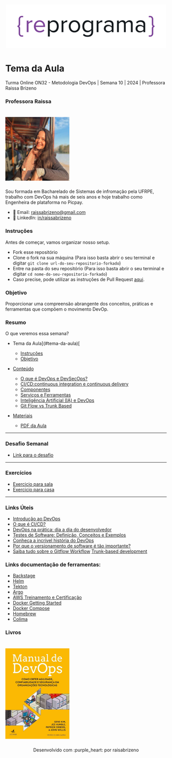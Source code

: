 <h1 align="center">
  <img src="assets/reprograma-fundos-claros.png" alt="logo reprograma" width="500">
</h1>

# Tema da Aula

Turma Online ON32 - Metodologia DevOps | Semana 10 | 2024 | Professora Raissa Brizeno

### Professora Raissa
<h1>
<img src="assets/foto.png" alt="Rai" width="200"/>
</h1>
Sou formada em Bacharelado de Sistemas de infromação pela UFRPE, trabalho com DevOps há mais de seis anos e hoje  trabalho como Engenheira de plataforma no Picpay.

- 💌 Email: raissabrizeno@gmail.com
- 💼 LinkedIn: [in/raissabrizeno](https://www.linkedin.com/in/raissa-brizeno/)


### Instruções
Antes de começar, vamos organizar nosso setup.
* Fork esse repositório 
* Clone o fork na sua máquina (Para isso basta abrir o seu terminal e digitar `git clone url-do-seu-repositorio-forkado`)
* Entre na pasta do seu repositório (Para isso basta abrir o seu terminal e digitar `cd nome-do-seu-repositorio-forkado`)
* Caso precise, pode utilizar as instruções de Pull Request [aqui](./material/instrucoes-pull-request.md).

### Objetivo

Proporcionar uma compreensão abrangente dos conceitos, práticas e ferramentas que compõem o movimento DevOp.

### Resumo
O que veremos essa semana?
- Tema da Aula](#tema-da-aula)[

  - [Instruções](#instruções)
  - [Objetivo](#objetivo)

- [Conteúdo](#conteúdo)
  - [O que é DevOps e DevSecOps?](./material/001-o-que-e-devops-e-desecops.md)
  - [CI/CD:continuous integration e continuous delivery](./material/002-ci-cd.md)
  - [Componentes](./material/003-componentes.md)
  - [Serviços e Ferramentas](./material/004-servicos-e-ferramentas.md)
  - [Inteligência Artificial (IA) e DevOps](./material/005-Inteligencia-artificial-e-devops.md)
  - [Git Flow vs Trunk Based](./material/006-gitflow-e-trunk-bases.md)

- [Materiais](#materiais)
  - [PDF da Aula](./material/Aula_10_Metodologia_DevOps.pdf)

  
---
### Desafio Semanal 
- [Link para o desafio](./material/005-desafio-semanal.md)
---

### Exercícios 
* [Exercicio para sala](/exercicios/para-sala/)
* [Exercicio para casa](/exercicios/para-casa/)

---

### Links Úteis
* [Introdução ao DevOps](https://www.redhat.com/pt-br/topics/devops)
* [O que é CI/CD?](https://www.redhat.com/pt-br/topics/devops/what-is-ci-cd)
* [DevOps na prática: dia a dia do desenvolvedor](https://gaea.com.br/devops-na-pratica-dia-a-dia-do-desenvolvedor/)
* [Testes de Software: Definição, Conceitos e Exemplos](https://www.objective.com.br/insights/testes-de-software/#:~:text=O%20que%20%C3%A9%20um%20teste,corretamente%20tudo%20que%20ele%20prop%C3%B5e)
* [Conheça a incrível história do DevOps](https://gaea.com.br/conheca-a-incrivel-historia-do-devops/#:~:text=O%20embri%C3%A3o%20da%20hist%C3%B3ria%20do,desenvolvimento%20e%20opera%C3%A7%C3%B5es%20de%20TI)
* [Por que o versionamento de software é tão importante?](https://www.locaweb.com.br/blog/temas/codigo-aberto/versionamento-de-software-importancia/)
* [Saiba tudo sobre o Gitflow Workflow](https://www.atlassian.com/br/git/tutorials/comparing-workflows/gitflow-workflow)
[Trunk-based development](https://www.atlassian.com/continuous-delivery/continuous-integration/trunk-based-development)

### Links documentação de ferramentas:
* [Backstage](https://backstage.io/)
* [Helm](https://helm.sh/docs/)
* [Tekton](https://tekton.dev/docs/)
* [Argo](https://argoproj.github.io/cd/)
* [AWS Treinamento e Certificação](https://aws.amazon.com/pt/training/?nc2=type_a)
* [Docker Getting Started](https://docs.docker.com/guides/getting-started/)
* [Docker Compose](https://docs.docker.com/compose/)
* [Homebrew](https://brew.sh/)
* [Colima](https://github.com/abiosoft/colima)


### Livros
<h1>
  <img src="assets/manual-de-devops.jpg" alt="Rai" width="200"/>
</h1>


<p align="center">
Desenvolvido com :purple_heart:  por raisabrizeno
</p>
